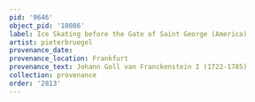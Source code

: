 ```yaml
---
pid: '9646'
object_pid: '10086'
label: Ice Skating before the Gate of Saint George (America)
artist: pieterbruegel
provenance_date:
provenance_location: Frankfurt
provenance_text: Johann Goll van Franckenstein I (1722-1785)
collection: provenance
order: '2813'
---
```

